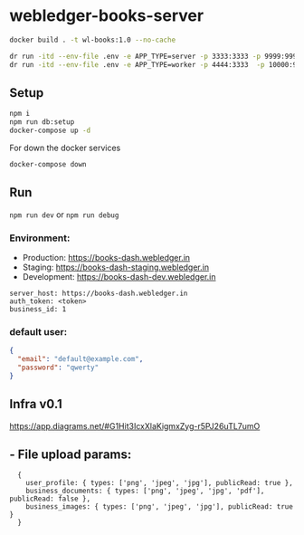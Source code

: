 # webledger-books-server

```sh
docker build . -t wl-books:1.0 --no-cache

dr run -itd --env-file .env -e APP_TYPE=server -p 3333:3333 -p 9999:9999 --name server wl-books:1.0
dr run -itd --env-file .env -e APP_TYPE=worker -p 4444:3333  -p 10000:9999 --name worker wl-books:1.0
```

## Setup

```sh
npm i
npm run db:setup
docker-compose up -d
```

For down the docker services

```sh
docker-compose down
```

## Run

`npm run dev` or `npm run debug`



### Environment:

- Production: https://books-dash.webledger.in
- Staging: https://books-dash-staging.webledger.in
- Development: https://books-dash-dev.webledger.in

```
server_host: https://books-dash.webledger.in
auth_token: <token>
business_id: 1
```

### default user:

```json
{
  "email": "default@example.com",
  "password": "qwerty"
}
```


## Infra v0.1

https://app.diagrams.net/#G1Hit3IcxXlaKigmxZyg-r5PJ26uTL7umO

## - File upload params:

```
  {
    user_profile: { types: ['png', 'jpeg', 'jpg'], publicRead: true },
    business_documents: { types: ['png', 'jpeg', 'jpg', 'pdf'], publicRead: false },
    business_images: { types: ['png', 'jpeg', 'jpg'], publicRead: true }
  }
```
